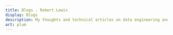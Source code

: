 ```yaml
---
title: Blogs - Robert Lewis
display: Blogs
description: My thoughts and technical articles on data engineering and more.
art: plum
---
```


<ListPosts type="blog"/>
